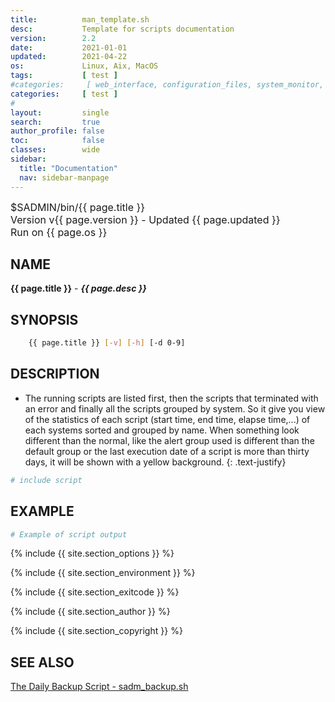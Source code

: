 ```yaml
---
title:          man_template.sh
desc:           Template for scripts documentation
version:        2.2
date:           2021-01-01
updated:        2021-04-22
os:             Linux, Aix, MacOS
tags:           [ test ] 
#categories:     [ web_interface, configuration_files, system_monitor, server_scripts, client-scripts, command_line,  utilities, libraries, templates, test ] 
categories:     [ test ] 
#
layout:         single
search:         true
author_profile: false
toc:            false
classes:        wide
sidebar:
  title: "Documentation"
  nav: sidebar-manpage
---
```


<font size="3">
<div>$SADMIN/bin/{{ page.title }}</div>
<div>Version v{{ page.version }} - Updated {{ page.updated }}</div>
<div>Run on {{ page.os }}</div>
</font>


<a id="name"></a>

## NAME
**{{ page.title }}** - ***{{ page.desc }}***   


<a id="synopsis"></a>

## SYNOPSIS

```bash
    {{ page.title }} [-v] [-h] [-d 0-9]  
```


<a id="description"></a>

## DESCRIPTION

<!-- ![Daily Script Report Example](/assets/img/man/sadm_daily_report_script.png){: .align-center} -->
  - The running scripts are listed first, then the scripts that terminated with an error and 
  finally all the scripts grouped by system. So it give you view of the statistics of each script 
  (start time, end time, elapse time,...) of each systems sorted and grouped by name. When 
  something look different than the normal, like the alert group used is different than the 
  default group or the last execution date of a script is more than thirty days, it will be 
  shown with a yellow background. 
  {: .text-justify}
 
```bash
# include script
```


<a id="examples"></a>

## EXAMPLE

```bash
# Example of script output
```


{% include {{ site.section_options     }} %}

{% include {{ site.section_environment }} %}

{% include {{ site.section_exitcode    }} %}

{% include {{ site.section_author      }} %}

{% include {{ site.section_copyright   }} %}


<a id="seealso"></a>

## SEE ALSO
[The Daily Backup Script - sadm_backup.sh](#)
